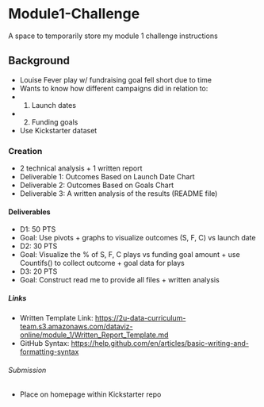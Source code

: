 # Module1-Challenge
A space to temporarily store my module 1 challenge instructions

## Background 
* Louise Fever play w/ fundraising goal fell short due to time 
* Wants to know how different campaigns did in relation to: 
*   1. Launch dates
*   2. Funding goals
* Use Kickstarter dataset 

### Creation 
* 2 technical analysis + 1 written report 
* Deliverable 1: Outcomes Based on Launch Date Chart 
* Deliverable 2: Outcomes Based on Goals Chart
* Deliverable 3: A written analysis of the results (README file)

#### Deliverables 
* D1: 50 PTS
*   Goal: Use pivots + graphs to visualize outcomes (S, F, C) vs launch date 
* D2: 30 PTS
*   Goal: Visualize the % of S, F, C plays vs funding goal amount + use Countifs() to collect outcome + goal data for plays 
* D3: 20 PTS
*   Goal: Construct read me to provide all files + written analysis 
##### Links
* Written Template Link: https://2u-data-curriculum-team.s3.amazonaws.com/dataviz-online/module_1/Written_Report_Template.md
* GitHub Syntax: https://help.github.com/en/articles/basic-writing-and-formatting-syntax

###### Submission
* Place on homepage within Kickstarter repo











